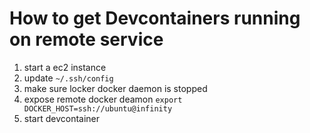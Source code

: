 # How to get Devcontainers running on remote service


1. start a ec2 instance 
2. update `~/.ssh/config`
3. make sure locker docker daemon is stopped
4. expose remote docker deamon `export DOCKER_HOST=ssh://ubuntu@infinity`
5. start devcontainer 
